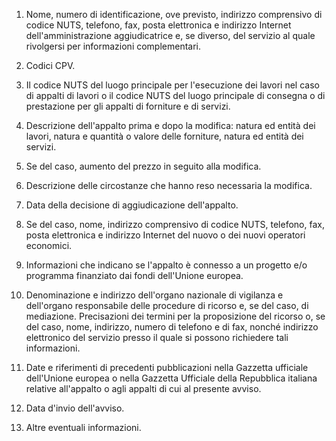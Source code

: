1.  Nome,  numero  di  identificazione,   ove   previsto,   indirizzo comprensivo di  codice  NUTS,  telefono,  fax,  posta  elettronica  e indirizzo Internet dell'amministrazione aggiudicatrice e, se diverso, del servizio al quale rivolgersi per informazioni complementari. 

2. Codici CPV. 

3. Il codice NUTS del luogo principale per  l'esecuzione  dei  lavori nel caso di appalti di lavori o il codice NUTS del  luogo  principale di consegna o di prestazione  per  gli  appalti  di  forniture  e  di servizi. 

4. Descrizione dell'appalto prima  e  dopo  la  modifica:  natura  ed entità dei lavori, natura e  quantità  o  valore  delle  forniture, natura ed entità dei servizi. 

5. Se del caso, aumento del prezzo in seguito alla modifica. 

6.  Descrizione  delle  circostanze  che  hanno  reso  necessaria  la modifica. 

7. Data della decisione di aggiudicazione dell'appalto. 

8. Se del caso, nome, indirizzo comprensivo di codice NUTS, telefono, fax, posta elettronica e indirizzo Internet del  nuovo  o  dei  nuovi operatori economici. 

9. Informazioni che indicano se l'appalto è connesso a  un  progetto e/o programma finanziato dai fondi dell'Unione europea. 

10. Denominazione e indirizzo dell'organo nazionale  di  vigilanza  e dell'organo responsabile delle procedure di ricorso e, se  del  caso, di mediazione. Precisazioni  dei  termini  per  la  proposizione  del ricorso o, se del caso, nome, indirizzo, numero di telefono e di fax, nonché indirizzo elettronico del servizio presso il quale si possono richiedere tali informazioni. 

11. Date e riferimenti di precedenti  pubblicazioni  nella  Gazzetta ufficiale  dell'Unione  europea  o  nella  Gazzetta  Ufficiale  della Repubblica italiana relative all'appalto o agli  appalti  di  cui  al presente avviso. 

12. Data d'invio dell'avviso. 

13. Altre eventuali informazioni. 